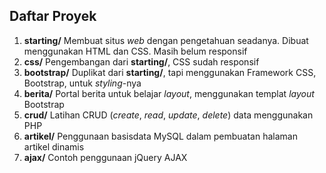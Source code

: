 ## Daftar Proyek
1. **starting/**
Membuat situs _web_ dengan pengetahuan seadanya. Dibuat menggunakan HTML dan CSS. Masih belum responsif
2. **css/**
Pengembangan dari **starting/**, CSS sudah responsif
3. **bootstrap/**
Duplikat dari **starting/**, tapi menggunakan Framework CSS, Bootstrap, untuk _styling_-nya
4. **berita/**
Portal berita untuk belajar _layout_, menggunakan templat _layout_ Bootstrap
5. **crud/**
Latihan CRUD (_create_, _read_, _update_, _delete_) data menggunakan PHP
6. **artikel/**
Penggunaan basisdata MySQL dalam pembuatan halaman artikel dinamis
7. **ajax/**
Contoh penggunaan jQuery AJAX